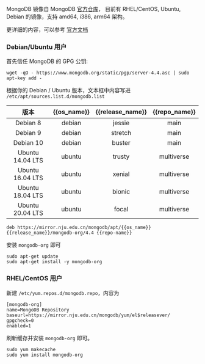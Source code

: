 MongoDB 镜像自 MongoDB [官方仓库](https://repo.mongodb.org/)， 目前有 RHEL/CentOS, Ubuntu, Debian 的镜像，支持 amd64, i386, arm64 架构。

更详细的内容，可以参考 [官方文档](https://docs.mongodb.org/master/administration/install-on-linux/)

### Debian/Ubuntu 用户

首先信任 MongoDB 的 GPG 公钥:

```
wget -qO - https://www.mongodb.org/static/pgp/server-4.4.asc | sudo apt-key add -
```

根据你的 Debian / Ubuntu 版本，文本框中内容写进 `/etc/apt/sources.list.d/mongodb.list`

|  版本 | {{os_name}} | {{release_name}} | {{repo_name}} | 
| :----: | :----: | :----: | :----: |
| Debian 8   | debian |  jessie         | main |
| Debian 9   | debian |  stretch        | main |
| Debian 10  | debian |  buster         | main |
| Ubuntu 14.04 LTS | ubuntu | trusty | multiverse |
| Ubuntu 16.04 LTS | ubuntu | xenial | multiverse |
| Ubuntu 18.04 LTS | ubuntu | bionic | multiverse |
| Ubuntu 20.04 LTS | ubuntu | focal  | multiverse |

```
deb https://mirror.nju.edu.cn/mongodb/apt/{{os_name}} {{release_name}}/mongodb-org/4.4 {{repo-name}} 
```

安装 `mongodb-org` 即可

```
sudo apt-get update
sudo apt-get install -y mongodb-org
```

### RHEL/CentOS 用户

新建 `/etc/yum.repos.d/mongodb.repo`，内容为

```
[mongodb-org]
name=MongoDB Repository
baseurl=https://mirror.nju.edu.cn/mongodb/yum/el$releasever/
gpgcheck=0
enabled=1
```

刷新缓存并安装 `mongodb-org` 即可。

```
sudo yum makecache
sudo yum install mongodb-org
```
